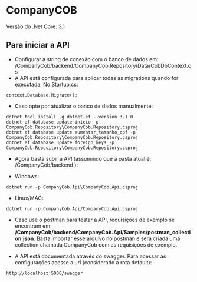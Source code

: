 # CompanyCOB

Versão do .Net Core: 3.1

## Para iniciar a API
* Configurar a string de conexão com o banco de dados em: /CompanyCob/backend/CompanyCob.Repository/Data/CobDbContext.cs
* A API está configurada para aplicar todas as migrations quando for executada. No Startup.cs:
```
context.Database.Migrate();
```
* Caso opte por atualizar o banco de dados manualmente:
```
dotnet tool install -g dotnet-ef --version 3.1.0
dotnet ef database update inicio -p CompanyCob.Repository\CompanyCob.Repository.csproj
dotnet ef database update aumentar_tamanho_cpf -p CompanyCob.Repository\CompanyCob.Repository.csproj
dotnet ef database update foreign_keys -p CompanyCob.Repository\CompanyCob.Repository.csproj
```

* Agora basta subir a API (assumindo que a pasta atual é: /CompanyCob/backend ):

- Windows:
```
dotnet run -p CompanyCob.Api\CompanyCob.Api.csproj
```
- Linux/MAC:
```
dotnet run -p CompanyCob.Api/CompanyCob.Api.csproj
```

* Caso use o postman para testar a API, requisições de exemplo se encontram em: **/CompanyCob/backend/CompanyCob.Api/Samples/postman_collection.json**. Basta importar esse arquivo no postman e será criada uma collection chamada CompanyCob com as requisições de exemplo.

* A API está documentada através do swagger. Para acessar as configurações acesse a url (considerado a rota default):
```
http://localhost:5000/swagger
```